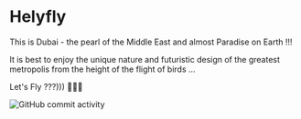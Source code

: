 # Helyfly

This is Dubai - the pearl of the Middle East and almost Paradise on Earth !!!

It is best to enjoy the unique nature and futuristic design of the greatest metropolis from the height of the flight of birds ...

Let's Fly ???))) 🚁🚁🚁

<img alt="GitHub commit activity" src="https://img.shields.io/github/commit-activity/y/tamga05/Helyfly?style=flat-square">
